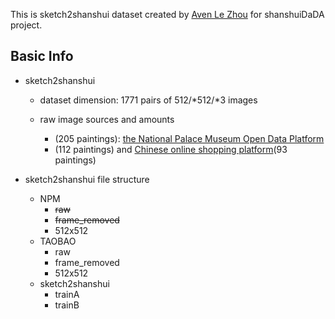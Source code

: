 This is sketch2shanshui dataset created by [Aven Le Zhou](https://www.aven.cc) for shanshuiDaDA project.

## Basic Info
* sketch2shanshui
  * dataset dimension: 1771 pairs of 512/*512/*3 images

  * raw image sources and amounts
    * (205 paintings): [the National Palace Museum Open Data Platform](https://theme.npm.edu.tw/opendata/?lang=2)
    * (112 paintings) and [Chinese online shopping platform](www.taobao.com/)(93 paintings)

* sketch2shanshui file structure
  * NPM
    * ~~raw~~
    * ~~frame_removed~~
    * 512x512
  * TAOBAO
    * raw
    * frame_removed
    * 512x512
  * sketch2shanshui
    * trainA
    * trainB
